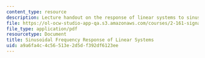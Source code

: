 ```yaml
---
content_type: resource
description: Lecture handout on the response of linear systems to sinusoidal inputs.
file: https://ol-ocw-studio-app-qa.s3.amazonaws.com/courses/2-161-signal-processing-continuous-and-discrete-fall-2008/a9a6fa4c4c56513e2d5df392df6123ee_bode.pdf
file_type: application/pdf
resourcetype: Document
title: Sinusoidal Frequency Response of Linear Systems
uid: a9a6fa4c-4c56-513e-2d5d-f392df6123ee
---
```

